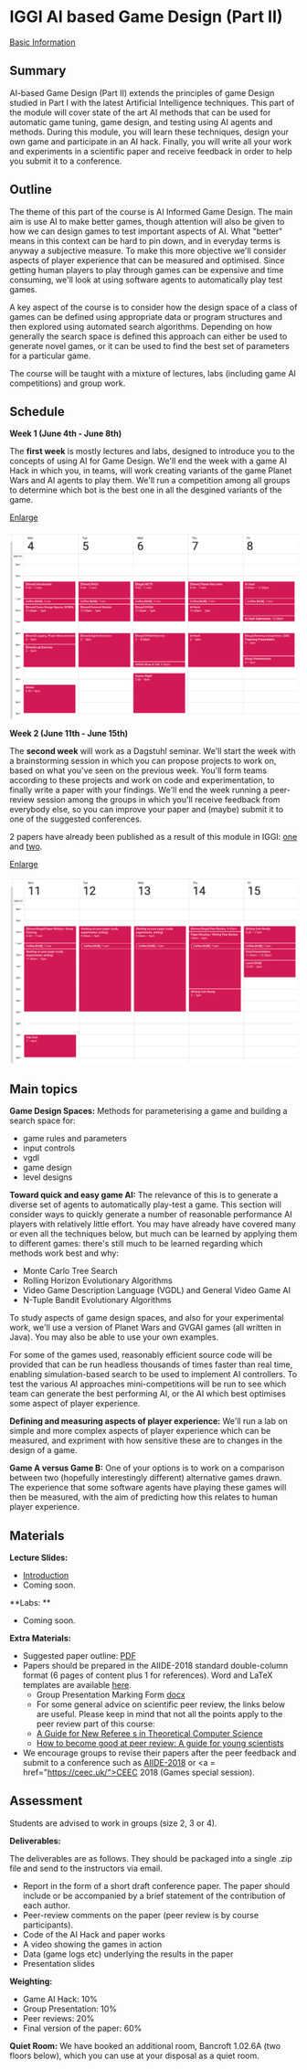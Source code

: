 # IGGI AI based Game Design (Part II)

<a href="https://github.com/GAIGResearch/AIGD2/blob/master/IGGI%20AIGD2%20Basic%20Information.pdf?raw=true">Basic Information</a>

## Summary 

AI-based Game Design (Part II) extends the principles of game Design studied in Part I with the latest Artificial Intelligence techniques. This part of the module will cover state of the art AI methods that can be used for automatic game tuning, game design, and testing using AI agents and methods. During this module, you will learn these techniques, design your own game and participate in an AI hack. Finally, you will write all your work and experiments in a scientific paper and receive feedback in order to help you submit it to a conference. 

## Outline

The theme of this part of the course is AI Informed Game Design. The main aim is use AI to make better games, though attention will also be given to how we can design games to test important aspects of AI. What "better" means in this context can be hard to pin down, and in everyday terms is anyway a subjective measure. To make this more objective we'll consider aspects of player experience that can be measured and optimised. Since getting human players to play through games can be expensive and time consuming, we'll look at using software agents to automatically play test games.

A key aspect of the course is to consider how the design space of a class of games can be defined using appropriate data or program structures and then explored using automated search algorithms. Depending on how generally the search space is defined this approach can either be used to generate novel games, or it can be used to find the best set of parameters for a particular game.

The course will be taught with a mixture of lectures, labs (including game AI competitions) and group work.

## Schedule

**Week 1 (June 4th - June 8th)**

The **first week** is mostly lectures and labs, designed to introduce you to the concepts of using AI for Game Design. We'll end the week with a game AI Hack in which you, in teams, will work creating variants of the game Planet Wars and AI agents to play them. We'll run a competition among all groups to determine which bot is the best one in all the desgined variants of the game.

<a href="https://github.com/GAIGResearch/AIGD2/blob/master/img/Week1.png?raw=true" target="_blank">Enlarge</a>

<img src="img/Week1.png" alt="Week1" class="inline"/>


**Week 2 (June 11th - June 15th)**

The **second week** will work as a Dagstuhl seminar. We'll start the week with a brainstorming session in which you can propose projects to work on, based on what you've seen on the previous week. You'll form teams according to these projects and work on code and experimentation, to finally write a paper with your findings. We'll end the week running a peer-review session among the groups in which you'll receive feedback from everybody else, so you can improve your paper and (maybe) submit it to one of the suggested conferences.

2 papers have already been published as a result of this module in IGGI:  <a href="https://github.com/GAIGResearch/AIGD2/blob/master/papers/NTupleBanditGameImprovement.pdf?raw=true">one</a> and  <a href="https://github.com/GAIGResearch/AIGD2/blob/master/papers/automatic-game-tuning.pdf?raw=true">two</a>.

<a href="https://github.com/GAIGResearch/AIGD2/blob/master/img/Week2.png?raw=true" target="_blank">Enlarge</a>

<img src="img/Week2.png" alt="Week2" class="inline"/>



## Main topics

**Game Design Spaces:** Methods for parameterising a game and building a search space for:
 - game rules and parameters
 - input controls
 - vgdl
 - game design
 - level designs
 
 
 **Toward quick and easy game AI:** The relevance of this is to generate a diverse set of agents to automatically play-test a game. This section will consider ways to quickly generate a number of reasonable performance AI players with relatively little effort. You may have already have covered many or even all the techniques below, but much can be learned by applying them to different games: there's still much to be learned regarding which methods work best and why:
 - Monte Carlo Tree Search
 - Rolling Horizon Evolutionary Algorithms
 - Video Game Description Language (VGDL) and General Video Game AI
 - N-Tuple Bandit Evolutionary Algorithms

To study aspects of game design spaces, and also for your experimental work, we'll use a version of Planet Wars and GVGAI games (all written in Java). You may also be able to use your own examples.

For some of the games used, reasonably efficient source code will be provided that can be run headless thousands of times faster than real time, enabling simulation-based search to be used to implement AI controllers. To test the various AI approaches mini-competitions will be run to see which team can generate the best performing AI, or the AI which best optimises some aspect of player experience.

**Defining and measuring aspects of player experience:** We'll run a lab on simple and more complex aspects of player experience which can be measured, and expriment with how sensitive these are to changes in the design of a game.

**Game A versus Game B:** One of your options is to work on a comparison between two (hopefully interestingly different) alternative games drawn. The experience that some software agents have playing these games will then be measured, with the aim of predicting how this relates to human player experience.

## Materials

**Lecture Slides:** 
 - <a href="https://github.com/GAIGResearch/AIGD2/blob/master/lectures/2.%20Introduction%20(Long).pptx?raw=true">Introduction</a>
 - Coming soon.
 
**Labs: ** 
 - Coming soon.

**Extra Materials:**

- Suggested paper outline: <a href="https://github.com/GAIGResearch/AIGD2/blob/master/utils/PaperOutline.pdf?raw=true">PDF</a>
- Papers should be prepared in the AIIDE-2018 standard double-column format (6 pages of content plus 1 for references). Word and LaTeX templates are available <a href="http://www.aaai.org/Publications/Templates/AuthorKit18.zip">here</a>.
  - Group Presentation Marking Form <a href="https://github.com/GAIGResearch/AIGD2/blob/master/utils/GroupPresentationForm.docx?raw=true">docx</a>
  - For some general advice on scientific peer review, the links below are useful. Please keep in mind that not all the points apply to the peer review part of this course:
  - <a href="http://www.jmlr.org/reviewing-papers/p92-parberry.pdf">A Guide for New Referee s in Theoretical Computer Science</a>
  - <a href="https://violentmetaphors.com/2013/12/13/how-to-become-good-at-peer-review-a-guide-for-young-scientists/">How to become good at peer review: A guide for young scientists</a>
- We encourage groups to revise their papers after the peer feedback and submit to a conference such as <a href="https://sites.google.com/ncsu.edu/aiide-2018/home">AIIDE-2018</a> or <a = href="https://ceec.uk/">CEEC 2018</a> (Games special session).


## Assessment

Students are advised to work in groups (size 2, 3 or 4).

**Deliverables:**

The deliverables are as follows. They should be packaged into a single .zip file and send to the instructors via email.
  - Report in the form of a short draft conference paper. The paper should include or be accompanied by a brief statement of the contribution of each author.
  - Peer-review comments on the paper (peer review is by course participants). 
  - Code of the AI Hack and paper works
  - A video showing the games in action 
  - Data (game logs etc) underlying the results in the paper
  - Presentation slides

**Weighting:**

 - Game AI Hack: 10%
 - Group Presentation: 10%
 - Peer reviews: 20%
 - Final version of the paper: 60%

**Quiet Room:**
We have booked an additional room, Bancroft 1.02.6A (two floors below), which you can use at your disposal as a quiet room.

